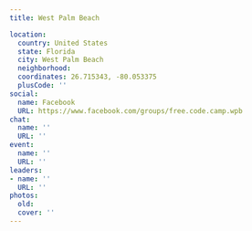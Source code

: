 ```yaml
---
title: West Palm Beach

location:
  country: United States
  state: Florida
  city: West Palm Beach
  neighborhood: 
  coordinates: 26.715343, -80.053375
  plusCode: ''
social:
  name: Facebook
  URL: https://www.facebook.com/groups/free.code.camp.wpb
chat:
  name: ''
  URL: ''
event:
  name: ''
  URL: ''
leaders:
- name: ''
  URL: ''
photos:
  old: 
  cover: ''
---
```

